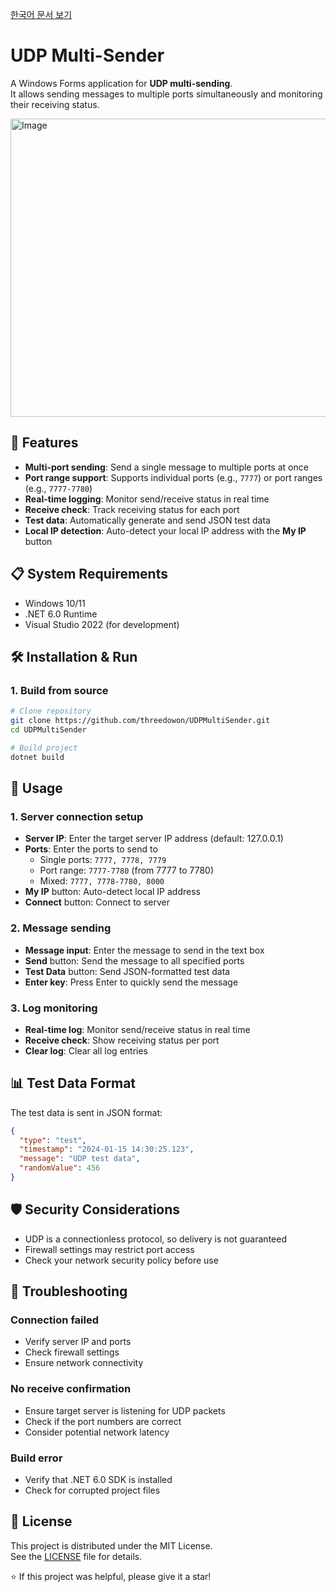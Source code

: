[한국어 문서 보기](README_KR.md)

# UDP Multi-Sender

A Windows Forms application for **UDP multi-sending**.  
It allows sending messages to multiple ports simultaneously and monitoring their receiving status.

<img width="795" height="477" alt="Image" src="https://github.com/user-attachments/assets/dd0474f3-a342-4c02-8140-d3d36af927ca" />

## 🚀 Features

- **Multi-port sending**: Send a single message to multiple ports at once
- **Port range support**: Supports individual ports (e.g., `7777`) or port ranges (e.g., `7777-7780`)
- **Real-time logging**: Monitor send/receive status in real time
- **Receive check**: Track receiving status for each port
- **Test data**: Automatically generate and send JSON test data
- **Local IP detection**: Auto-detect your local IP address with the **My IP** button

## 📋 System Requirements

- Windows 10/11
- .NET 6.0 Runtime
- Visual Studio 2022 (for development)

## 🛠️ Installation & Run

### 1. Build from source

```bash
# Clone repository
git clone https://github.com/threedowon/UDPMultiSender.git
cd UDPMultiSender

# Build project
dotnet build
```
## 📖 Usage

### 1. Server connection setup
- **Server IP**: Enter the target server IP address (default: 127.0.0.1)  
- **Ports**: Enter the ports to send to  
  - Single ports: `7777, 7778, 7779`  
  - Port range: `7777-7780` (from 7777 to 7780)  
  - Mixed: `7777, 7778-7780, 8000`  
- **My IP** button: Auto-detect local IP address  
- **Connect** button: Connect to server  

### 2. Message sending
- **Message input**: Enter the message to send in the text box  
- **Send** button: Send the message to all specified ports  
- **Test Data** button: Send JSON-formatted test data  
- **Enter key**: Press Enter to quickly send the message  

### 3. Log monitoring
- **Real-time log**: Monitor send/receive status in real time  
- **Receive check**: Show receiving status per port  
- **Clear log**: Clear all log entries  


## 📊 Test Data Format

The test data is sent in JSON format:

```json
{
  "type": "test",
  "timestamp": "2024-01-15 14:30:25.123",
  "message": "UDP test data",
  "randomValue": 456
}
```

## 🛡️ Security Considerations

- UDP is a connectionless protocol, so delivery is not guaranteed  
- Firewall settings may restrict port access  
- Check your network security policy before use  

## 🐛 Troubleshooting

### Connection failed
- Verify server IP and ports  
- Check firewall settings  
- Ensure network connectivity  

### No receive confirmation
- Ensure target server is listening for UDP packets  
- Check if the port numbers are correct  
- Consider potential network latency  

### Build error
- Verify that .NET 6.0 SDK is installed  
- Check for corrupted project files  

## 📝 License

This project is distributed under the MIT License.  
See the [LICENSE](LICENSE) file for details.

⭐ If this project was helpful, please give it a star!

